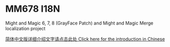 # MM678 I18N
Might and Magic 6, 7, 8 (GrayFace Patch) and Might and Magic Merge localization project

[简体中文版详细介绍文字请点击此处 Click here for the introduction in Chinese](https://might-and-magic.github.io/mm678-i18n/zh/)